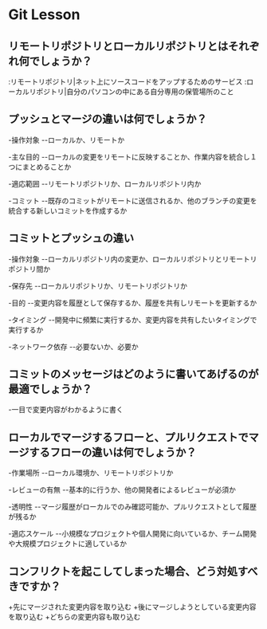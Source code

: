 # Git Lesson

## リモートリポジトリとローカルリポジトリとはそれぞれ何でしょうか？
:リモートリポジトリ|ネット上にソースコードをアップするためのサービス
:ローカルリポジトリ|自分のパソコンの中にある自分専用の保管場所のこと


## プッシュとマージの違いは何でしょうか？
-操作対象
--ローカルか、リモートか

-主な目的
--ローカルの変更をリモートに反映することか、作業内容を統合し１つにまとめることか

-適応範囲
--リモートリポジトリか、ローカルリポジトリ内か

-コミット
--既存のコミットがリモートに送信されるか、他のブランチの変更を統合する新しいコミットを作成するか


## コミットとプッシュの違い
-操作対象
--ローカルリポジトリ内の変更か、ローカルリポジトリとリモートリポジトリ間か

-保存先
--ローカルリポジトリか、リモートリポジトリか

-目的
--変更内容を履歴として保存するか、履歴を共有しリモートを更新するか

-タイミング
--開発中に頻繁に実行するか、変更内容を共有したいタイミングで実行するか

-ネットワーク依存
--必要ないか、必要か


## コミットのメッセージはどのように書いてあげるのが最適でしょうか？
-一目で変更内容がわかるように書く


## ローカルでマージするフローと、プルリクエストでマージするフローの違いは何でしょうか？
-作業場所
--ローカル環境か、リモートリポジトリか

-レビューの有無
--基本的に行うか、他の開発者によるレビューが必須か

-透明性
--マージ履歴がローカルでのみ確認可能か、プルリクエストとして履歴が残るか

-適応スケール
--小規模なプロジェクトや個人開発に向いているか、チーム開発や大規模プロジェクトに適しているか

## コンフリクトを起こしてしまった場合、どう対処すべきですか？
+先にマージされた変更内容を取り込む
+後にマージしようとしている変更内容を取り込む
+どちらの変更内容も取り込む

